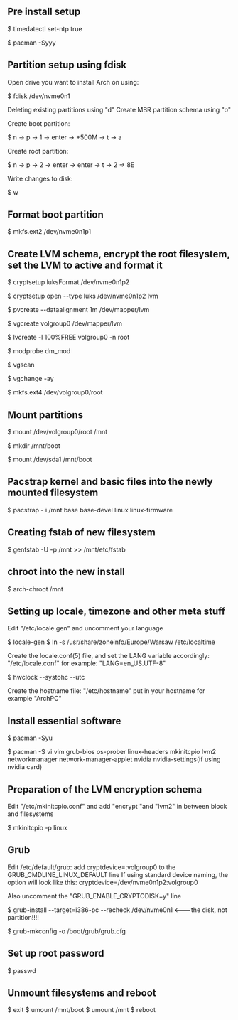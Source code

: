 ## Pre install setup ##

$ timedatectl set-ntp true

$ pacman -Syyy

## Partition setup using fdisk ##

Open drive you want to install Arch on using:

$ fdisk /dev/nvme0n1

Deleting existing partitions using "d"
Create MBR partition schema using "o"

Create boot partition:

$ n -> p -> 1 -> enter -> +500M -> t -> a

Create root partition:

$ n -> p -> 2 -> enter -> enter -> t -> 2 -> 8E

Write changes to disk:

$ w

## Format boot partition ##
$ mkfs.ext2 /dev/nvme0n1p1

## Create LVM schema, encrypt the root filesystem, set the LVM to active and format it ##

$ cryptsetup luksFormat /dev/nvme0n1p2

$ cryptsetup open --type luks /dev/nvme0n1p2 lvm

$ pvcreate --dataalignment 1m /dev/mapper/lvm

$ vgcreate volgroup0 /dev/mapper/lvm

$ lvcreate -l 100%FREE volgroup0 -n root

$ modprobe dm_mod

$ vgscan

$ vgchange -ay

$ mkfs.ext4 /dev/volgroup0/root


## Mount partitions ##
$ mount /dev/volgroup0/root /mnt

$ mkdir /mnt/boot

$ mount /dev/sda1 /mnt/boot 


## Pacstrap kernel and basic files into the newly mounted filesystem ##

$ pacstrap - i /mnt base base-devel linux linux-firmware


## Creating fstab of new filesystem ##

$ genfstab -U -p /mnt >> /mnt/etc/fstab


## chroot into the new install ##

$ arch-chroot /mnt


## Setting up locale, timezone and other meta stuff ##

Edit "/etc/locale.gen" and uncomment your language

$ locale-gen
$ ln -s /usr/share/zoneinfo/Europe/Warsaw /etc/localtime

Create the locale.conf(5) file, and set the LANG variable accordingly: "/etc/locale.conf" for example: "LANG=en_US.UTF-8"

$ hwclock --systohc --utc

Create the hostname file: "/etc/hostname" put in your hostname for example "ArchPC"


## Install essential software ##

$ pacman -Syu

$ pacman -S vi vim grub-bios os-prober linux-headers mkinitcpio lvm2 networkmanager network-manager-applet nvidia nvidia-settings(if using nvidia card)


## Preparation of the LVM encryption schema ##

Edit "/etc/mkinitcpio.conf" and add "encrypt "and "lvm2" in between block and filesystems

$ mkinitcpio -p linux

## Grub ##

Edit /etc/default/grub: 
add cryptdevice=<PARTUUID>:volgroup0 to the GRUB_CMDLINE_LINUX_DEFAULT line If using standard device naming, the option will look like this: cryptdevice=/dev/nvme0n1p2:volgroup0

Also uncomment the "GRUB_ENABLE_CRYPTODISK=y" line

$ grub-install --target=i386-pc --recheck /dev/nvme0n1 <---the disk, not partition!!!!
                                                               
$ grub-mkconfig -o /boot/grub/grub.cfg

                                                               
## Set up root password ##
                                                               
$ passwd

                                                               
## Unmount filesystems and reboot ##
                                                               
$ exit
$ umount /mnt/boot
$ umount /mnt
$ reboot 
